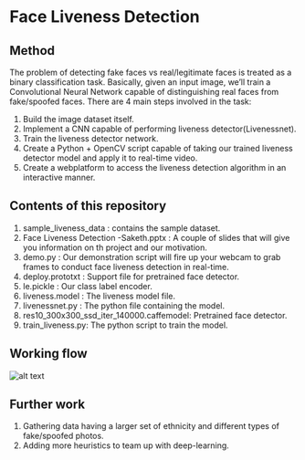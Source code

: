 # Face Liveness Detection
## Method
The problem of detecting fake faces vs real/legitimate faces is treated as a binary classification task. Basically, given an input image, we’ll train a Convolutional Neural Network capable of distinguishing real faces from fake/spoofed faces. There are 4 main steps involved in the task:
 1. Build the image dataset itself.
 2. Implement a CNN capable of performing liveness detector(Livenessnet).
 3. Train the liveness detector network.
 4. Create a Python + OpenCV script capable of taking our trained liveness detector model and apply it to real-time video.
 5. Create a webplatform to access the liveness detection algorithm in an interactive manner.

## Contents of this repository
1. sample_liveness_data : contains the sample dataset.
2. Face Liveness Detection -Saketh.pptx : A couple of slides that will give you information on th project and our motivation.
3. demo.py : Our demonstration script will fire up your webcam to grab frames to conduct face liveness detection in real-time.
4. deploy.prototxt : Support file for pretrained face detector. 
5. le.pickle : Our class label encoder.
6. liveness.model : The liveness model file.
7. livenessnet.py : The python file containing the model.
8. res10_300x300_ssd_iter_140000.caffemodel: Pretrained face detector.
9. train_liveness.py: The python script to train the model.


## Working flow
![alt text](https://github.com/sakethbachu/liveness_detection/blob/master/sample_liveness_data/Desc%20info/workflow.png "Logo Title Text 1")

## Further work
1. Gathering data having a larger set of ethnicity and different types of fake/spoofed photos.
2. Adding more heuristics to team up with deep-learning.
